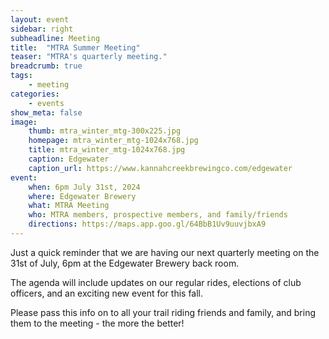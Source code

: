 ```yaml
---
layout: event
sidebar: right
subheadline: Meeting
title:  "MTRA Summer Meeting"
teaser: "MTRA's quarterly meeting."
breadcrumb: true
tags:
    - meeting
categories:
    - events
show_meta: false    
image:
    thumb: mtra_winter_mtg-300x225.jpg
    homepage: mtra_winter_mtg-1024x768.jpg
    title: mtra_winter_mtg-1024x768.jpg
    caption: Edgewater
    caption_url: https://www.kannahcreekbrewingco.com/edgewater
event:
    when: 6pm July 31st, 2024
    where: Edgewater Brewery
    what: MTRA Meeting
    who: MTRA members, prospective members, and family/friends
    directions: https://maps.app.goo.gl/64BbB1Uv9uuvjbxA9
---
```

Just a quick reminder that we are having our next quarterly meeting on the 31st of July, 6pm at the Edgewater Brewery back room. 

The agenda will include updates on our regular rides, elections of club officers, and an exciting new event for this fall.

Please pass this info on to all your trail riding friends and family, and bring them to the meeting - the more the better!
